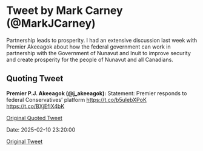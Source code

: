 # Tweet by Mark Carney (@MarkJCarney)

Partnership leads to prosperity. I had an extensive discussion last week with Premier Akeeagok about how the federal government can work in partnership with the Government of Nunavut and Inuit to improve security and create prosperity for the people of Nunavut and all Canadians.

## Quoting Tweet

**Premier P.J. Akeeagok (@j_akeeagok):** Statement: Premier responds to federal Conservatives’ platform
https://t.co/b5ulebXPoK https://t.co/BXjEfIX4bK

[Original Quoted Tweet](https://x.com/j_akeeagok/status/1889049708850495968)

Date: 2025-02-10 23:20:00

[Original Tweet](https://x.com/MarkJCarney/status/1889091982053482736)
